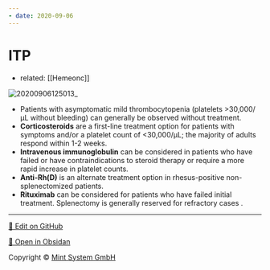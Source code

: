 ```yaml
---
- date: 2020-09-06
---
```


# ITP

- related: [[Hemeonc]]

<!-- ITP management -->

![20200906125013_](https://photos.thisispiggy.com/file/wikiFiles/20200906125013_.png)

- Patients with asymptomatic mild thrombocytopenia (platelets >30,000/µL without bleeding) can generally be observed without treatment.
- **Corticosteroids** are a first-line treatment option for patients with symptoms and/or a platelet count of <30,000/µL; the majority of adults respond within 1-2 weeks.
- **Intravenous immunoglobulin** can be considered in patients who have failed or have contraindications to steroid therapy or require a more rapid increase in platelet counts.
- **Anti-Rh(D)** is an alternate treatment option in rhesus-positive non-splenectomized patients.
- **Rituximab** can be considered for patients who have failed initial treatment.  Splenectomy is generally reserved for refractory cases .


<hr>

[📝 Edit on GitHub](https://github.com/Mint-System/Knowledge/blob/master/ITP.md)

[📂 Open in Obsidan](obsidian://open?vault=Knowledge%20Mint%20System&file=ITP.md ':target=_self')

<footer>Copyright © <a href="https://www.mint-system.ch/">Mint System GmbH</a></footer>